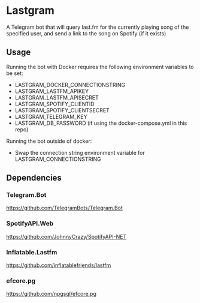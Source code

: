 # Lastgram
A Telegram bot that will query last.fm for the currently playing song of the specified user, and send a link to the song on Spotify (if it exists)

## Usage

Running the bot with Docker requires the following environment variables to be set:
- LASTGRAM_DOCKER_CONNECTIONSTRING
- LASTGRAM_LASTFM_APIKEY
- LASTGRAM_LASTFM_APISECRET
- LASTGRAM_SPOTIFY_CLIENTID
- LASTGRAM_SPOTIFY_CLIENTSECRET
- LASTGRAM_TELEGRAM_KEY
- LASTGRAM_DB_PASSWORD (if using the docker-compose.yml in this repo)

Running the bot outside of docker:
- Swap the connection string environment variable for LASTGRAM_CONNECTIONSTRING


## Dependencies
### Telegram.Bot
https://github.com/TelegramBots/Telegram.Bot

### SpotifyAPI.Web
https://github.com/JohnnyCrazy/SpotifyAPI-NET

### Inflatable.Lastfm
https://github.com/inflatablefriends/lastfm

### efcore.pg
https://github.com/npgsql/efcore.pg
